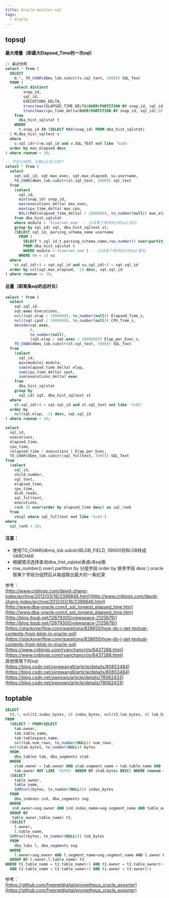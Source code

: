 ```yaml
---
title: Oracle-monitor-sql
tags:
  - Oracle
---
```

## topsql
#### 最大增量（即最大Elapsed_Time的一次sql）
```sql
// 最近快照
select * from (
  SELECT
    m.*, TO_CHAR(dbms_lob.substr(v.sql_text, 3900)) SQL_Text
  FROM (
    select distinct
        snap_id,
        sql_id,
        EXECUTIONS_DELTA,
        trunc(max(ELAPSED_TIME_DELTA)OVER(PARTITION BY snap_id, sql_id),0) max_elapsed,
        trunc(max(cpu_time_delta)OVER(PARTITION BY snap_id, sql_id),0) max_cpu
    from
      dba_hist_sqlstat t
    WHERE
      t.snap_id IN (SELECT MAX(snap_id) FROM dba_hist_sqlstat)
  ) M,dba_hist_sqltext v
  where
    v.sql_id(+)=m.sql_id and v.SQL_TEXT not like '%v$%'
  order by max_elapsed desc
) where rownum < 10;
```
```sql
-- 不区分快照，关联sql执行用户
select * from (
  select
    sqt.sql_id, sqt.max_exec, sqt.max_elapsed, su.username,
    TO_CHAR(dbms_lob.substr(st.sql_text, 3900)) sql_text
  from
    (select
      sql_id,
      min(snap_id) snap_id,
      max(executions_delta) max_exec,
      max(cpu_time_delta) max_cpu,
      NVL((MAX(elapsed_time_delta) / 1000000), to_number(null)) max_elapsed
    from dba_hist_sqlstat
    where module = 'tcserver.exe' -- 过滤某个程序执行的sql语句
    group by sql_id) sqt, dba_hist_sqltext st,
    (SELECT sql_id, parsing_schema_name username
      FROM (
        SELECT t.sql_id,t.parsing_schema_name,row_number() over(partition by t.sql_id order by t.snap_id asc) rn
        FROM dba_hist_sqlstat t
        WHERE module ='tcserver.exe') -- 过滤某个程序执行的sql语句
      WHERE rn = 1) su
  where
    st.sql_id(+) = sqt.sql_id and su.sql_id(+) = sqt.sql_id
  order by nvl(sqt.max_elapsed, -1) desc, sqt.sql_id
) where rownum <= 10;
```

#### 总量（即某条sql的总时长）
```sql
select * from (
  select
    sqt.sql_id,
    sqt.exec Executions,
    nvl((sqt.elap / 1000000), to_number(null)) Elapsed_Time_s,
    nvl((sqt.cput / 1000000), to_number(null)) CPU_Time_s,
    decode(sqt.exec,
           0,
           to_number(null),
           (sqt.elap / sqt.exec / 1000000)) Elap_per_Exec_s,
    TO_CHAR(dbms_lob.substr(st.sql_text, 3900)) SQL_Text
  from
    (select
      sql_id,
      max(module) module,
      sum(elapsed_time_delta) elap,
      sum(cpu_time_delta) cput,
      sum(executions_delta) exec
    from
      dba_hist_sqlstat
    group by
      sql_id) sqt, dba_hist_sqltext st
  where
    st.sql_id(+) = sqt.sql_id and st.sql_text not like '%v$%'
  order by
    nvl(sqt.elap, -1) desc, sqt.sql_id
) where rownum < 10;
```
```sql
select
  sql_id,
  executions,
  elapsed_time,
  cpu_time,
  (elapsed_time / executions ) Elap_per_Exec,
  TO_CHAR(dbms_lob.substr(sql_fulltext, 3900)) SQL_Text
from
  (select
    sql_id,
    child_number,
    sql_text,
    elapsed_time,
    cpu_time,
    disk_reads,
    sql_fulltext,
    executions,
    rank () over(order by elapsed_time desc) as sql_rank
  from
    v$sql where sql_fulltext not like '%v$%')
where
  sql_rank < 10;
```
#### 注意：
- 使用TO_CHAR(dbms_lob.substr(BLOB_FIELD, 3900))将BLOB转成VARCHAR
- 根据情况选择查询dba_hist_sqlstat表或v$sql表
- row_number() over( partition by 分组字段 order by 排序字段 desc ) oracle按某个字段分组然后从每组取出最大的一条纪录

参考：  
[http://www.cnblogs.com/david-zhang-index/archive/2012/03/16/2399846.html](http://www.cnblogs.com/david-zhang-index/archive/2012/03/16/2399846.html)   
[http://www.dba-oracle.com/t_sql_longest_elapsed_time.htm](http://www.dba-oracle.com/t_sql_longest_elapsed_time.htm)   
[http://blog.itpub.net/12679300/viewspace-2125679/](http://blog.itpub.net/12679300/viewspace-2125679/)  
[https://stackoverflow.com/questions/828650/how-do-i-get-textual-contents-from-blob-in-oracle-sql](https://stackoverflow.com/questions/828650/how-do-i-get-textual-contents-from-blob-in-oracle-sql)  
[https://www.cnblogs.com/ryanchancrj/p/6437288.html](https://www.cnblogs.com/ryanchancrj/p/6437288.html)    
其他情境下的sql:  
[https://blog.csdn.net/yingwang9/article/details/80853484](https://blog.csdn.net/yingwang9/article/details/80853484)  
[https://blog.csdn.net/xwnxwn/article/details/78062433](https://blog.csdn.net/xwnxwn/article/details/78062433)


## toptable
```sql
SELECT
  t1.*, nvl(t2.index_bytes, 0) index_bytes, nvl(t3.lob_bytes, 0) lob_bytes
FROM
  (SELECT * FROM(SELECT
    tab.owner,
    tab.table_name,
    tab.tablespace_name,
    nvl(tab.num_rows, to_number(NULL)) num_rows,
  nvl(stab.bytes, to_number(NULL)) bytes
  FROM
    dba_tables tab, dba_segments stab
  WHERE
    stab.owner = tab.owner AND stab.segment_name = tab.table_name AND
    tab.owner NOT LIKE '%SYS%' ORDER BY stab.bytes DESC) WHERE rownum <= 10) t1,
  (SELECT
    table_owner,
    table_name,
    SUM(nvl(bytes, to_number(NULL))) index_bytes
  FROM
    dba_indexes ind, dba_segments seg
  WHERE
   ind.owner=seg.owner AND ind.index_name=seg.segment_name AND table_owner NOT LIKE '%SYS%'
  GROUP BY
   table_owner,table_name) t2,
  (SELECT
    l.owner,
    l.table_name,
  SUM(nvl(bytes, to_number(NULL))) lob_bytes
  FROM
    dba_lobs l, dba_segments seg
  WHERE
    l.owner=seg.owner AND l.segment_name=seg.segment_name AND l.owner NOT LIKE '%SYS%'
  GROUP BY l.owner,l.table_name) t3
WHERE t1.table_name = t2.table_name(+) AND t1.owner = t2.table_owner(+)
  AND t1.table_name = t3.table_name(+) AND t1.owner = t3.owner(+)
```

参考：  
[https://github.com/freenetdigital/prometheus_oracle_exporter](https://github.com/freenetdigital/prometheus_oracle_exporter)   
